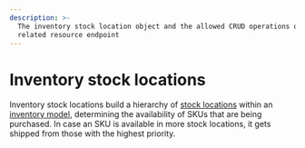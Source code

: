```yaml
---
description: >-
  The inventory stock location object and the allowed CRUD operations on the
  related resource endpoint
---
```


# Inventory stock locations

Inventory stock locations build a hierarchy of [stock locations](../stock\_locations/) within an [inventory model](../inventory\_models/), determining the availability of SKUs that are being purchased. In case an SKU is available in more stock locations, it gets shipped from those with the highest priority.
